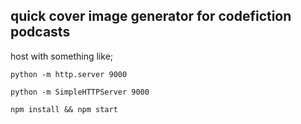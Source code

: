 ## quick cover image generator for codefiction podcasts

host with something like;

`python -m http.server 9000`

`python -m SimpleHTTPServer 9000`

`npm install && npm start`